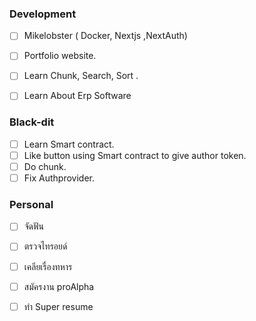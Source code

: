 
### Development

- [ ] Mikelobster ( Docker, Nextjs ,NextAuth)
- [ ] Portfolio website.
- [ ] Learn Chunk, Search, Sort .
- [ ] Learn About Erp Software


### Black-dit

- [ ] Learn Smart contract.
- [ ] Like button using Smart contract to give author token.
- [ ] Do chunk.
- [ ] Fix Authprovider.

### Personal

- [ ] จัดฟัน
- [ ] ตรวจไทรอยด์
- [ ] เคลียเรื่องทหาร
- [ ] สมัครงาน proAlpha 
- [ ] ทำ Super resume



